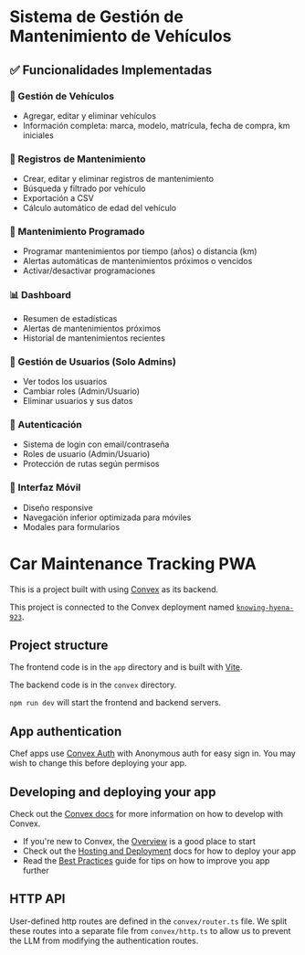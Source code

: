 # Sistema de Gestión de Mantenimiento de Vehículos

## ✅ Funcionalidades Implementadas

### 🚗 Gestión de Vehículos

- Agregar, editar y eliminar vehículos
- Información completa: marca, modelo, matrícula, fecha de compra, km iniciales

### 🔧 Registros de Mantenimiento

- Crear, editar y eliminar registros de mantenimiento
- Búsqueda y filtrado por vehículo
- Exportación a CSV
- Cálculo automático de edad del vehículo

### 📅 Mantenimiento Programado

- Programar mantenimientos por tiempo (años) o distancia (km)
- Alertas automáticas de mantenimientos próximos o vencidos
- Activar/desactivar programaciones

### 📊 Dashboard

- Resumen de estadísticas
- Alertas de mantenimientos próximos
- Historial de mantenimientos recientes

### 👥 Gestión de Usuarios (Solo Admins)

- Ver todos los usuarios
- Cambiar roles (Admin/Usuario)
- Eliminar usuarios y sus datos

### 🔐 Autenticación

- Sistema de login con email/contraseña
- Roles de usuario (Admin/Usuario)
- Protección de rutas según permisos

### 📱 Interfaz Móvil

- Diseño responsive
- Navegación inferior optimizada para móviles
- Modales para formularios

# Car Maintenance Tracking PWA

This is a project built with using [Convex](https://convex.dev) as its backend.

This project is connected to the Convex deployment named [`knowing-hyena-923`](https://dashboard.convex.dev/d/knowing-hyena-923).

## Project structure

The frontend code is in the `app` directory and is built with [Vite](https://vitejs.dev/).

The backend code is in the `convex` directory.

`npm run dev` will start the frontend and backend servers.

## App authentication

Chef apps use [Convex Auth](https://auth.convex.dev/) with Anonymous auth for easy sign in. You may wish to change this before deploying your app.

## Developing and deploying your app

Check out the [Convex docs](https://docs.convex.dev/) for more information on how to develop with Convex.

- If you're new to Convex, the [Overview](https://docs.convex.dev/understanding/) is a good place to start
- Check out the [Hosting and Deployment](https://docs.convex.dev/production/) docs for how to deploy your app
- Read the [Best Practices](https://docs.convex.dev/understanding/best-practices/) guide for tips on how to improve you app further

## HTTP API

User-defined http routes are defined in the `convex/router.ts` file. We split these routes into a separate file from `convex/http.ts` to allow us to prevent the LLM from modifying the authentication routes.
